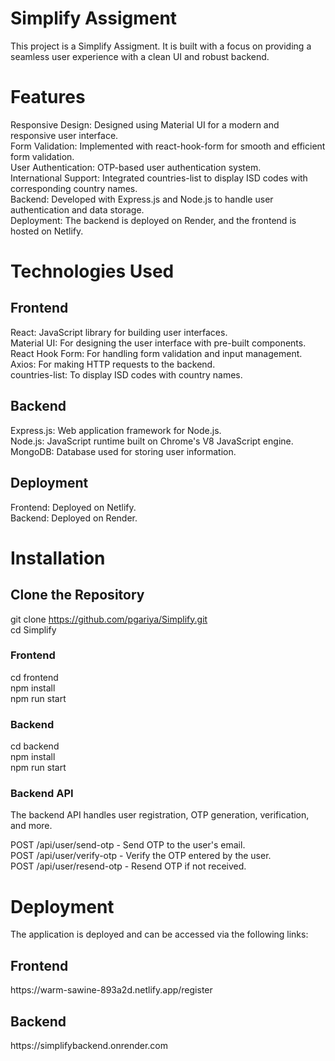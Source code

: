# Simplify Assigment

This project is a Simplify Assigment. It is built with a focus on providing a seamless user experience with a clean UI and robust backend.

<h1>Features</h1>

Responsive Design: Designed using Material UI for a modern and responsive user interface.<br/>
Form Validation: Implemented with react-hook-form for smooth and efficient form validation.<br/>
User Authentication: OTP-based user authentication system.<br/>
International Support: Integrated countries-list to display ISD codes with corresponding country names. <br/>
Backend: Developed with Express.js and Node.js to handle user authentication and data storage.<br/>
Deployment: The backend is deployed on Render, and the frontend is hosted on Netlify.<br/>

<h1>Technologies Used</h1>


<h2>Frontend</h2>

React: JavaScript library for building user interfaces.<br/>
Material UI: For designing the user interface with pre-built components.<br/>
React Hook Form: For handling form validation and input management.<br/>
Axios: For making HTTP requests to the backend.<br/>
countries-list: To display ISD codes with country names. <br/>

<h2>Backend</h2>

Express.js: Web application framework for Node.js. <br/>
Node.js: JavaScript runtime built on Chrome's V8 JavaScript engine. <br/>
MongoDB: Database used for storing user information. <br/>

<h2>Deployment</h2>

Frontend: Deployed on Netlify. <br/>
Backend: Deployed on Render. <br/>


<h1>Installation</h1>

<h2>Clone the Repository</h2>

git clone https://github.com/pgariya/Simplify.git <br/>
cd Simplify <br/>

<h3>Frontend</h3>

cd frontend <br/>
npm install <br/>
npm run start <br/>

<h3>Backend</h3>

cd backend <br/>
npm install <br/>
npm run start <br/>

<h3>Backend API</h3>

The backend API handles user registration, OTP generation, verification, and more.

POST /api/user/send-otp - Send OTP to the user's email. <br/>
POST /api/user/verify-otp - Verify the OTP entered by the user. <br/>
POST /api/user/resend-otp - Resend OTP if not received. <br/>

<h1>Deployment</h1>

The application is deployed and can be accessed via the following links:

<h2>Frontend</h2>
https://warm-sawine-893a2d.netlify.app/register

<h2>Backend</h2>
https://simplifybackend.onrender.com


